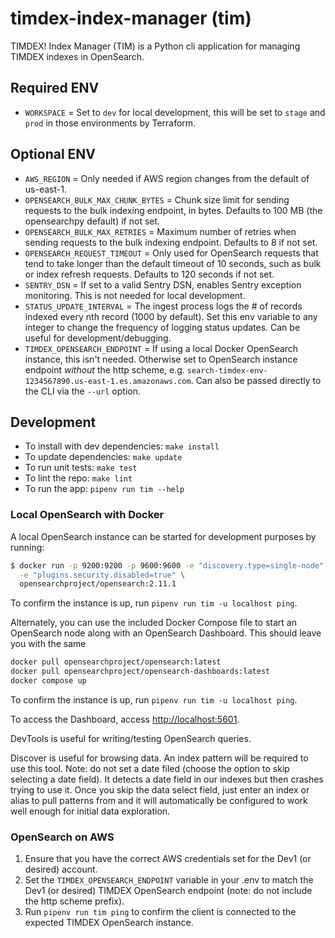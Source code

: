 # timdex-index-manager (tim)

TIMDEX! Index Manager (TIM) is a Python cli application for managing TIMDEX indexes in OpenSearch.

## Required ENV

- `WORKSPACE` = Set to `dev` for local development, this will be set to `stage` and `prod` in those environments by Terraform.

## Optional ENV

- `AWS_REGION` = Only needed if AWS region changes from the default of us-east-1.
- `OPENSEARCH_BULK_MAX_CHUNK_BYTES` = Chunk size limit for sending requests to the bulk indexing endpoint, in bytes. Defaults to 100 MB (the opensearchpy default) if not set.
- `OPENSEARCH_BULK_MAX_RETRIES` = Maximum number of retries when sending requests to the bulk indexing endpoint. Defaults to 8 if not set.
- `OPENSEARCH_REQUEST_TIMEOUT` = Only used for OpenSearch requests that tend to take longer than the default timeout of 10 seconds, such as bulk or index refresh requests. Defaults to 120 seconds if not set.
- `SENTRY_DSN` = If set to a valid Sentry DSN, enables Sentry exception monitoring. This is not needed for local development.
- `STATUS_UPDATE_INTERVAL` = The ingest process logs the # of records indexed every nth record (1000 by default). Set this env variable to any integer to change the frequency of logging status updates. Can be useful for development/debugging.
- `TIMDEX_OPENSEARCH_ENDPOINT` = If using a local Docker OpenSearch instance, this isn't needed. Otherwise set to OpenSearch instance endpoint _without_ the http scheme, e.g. `search-timdex-env-1234567890.us-east-1.es.amazonaws.com`. Can also be passed directly to the CLI via the `--url` option.

## Development

- To install with dev dependencies: `make install`
- To update dependencies: `make update`
- To run unit tests: `make test`
- To lint the repo: `make lint`
- To run the app: `pipenv run tim --help`

### Local OpenSearch with Docker

A local OpenSearch instance can be started for development purposes by running:

``` bash
$ docker run -p 9200:9200 -p 9600:9600 -e "discovery.type=single-node" \
  -e "plugins.security.disabled=true" \
  opensearchproject/opensearch:2.11.1
```

To confirm the instance is up, run `pipenv run tim -u localhost ping`.

Alternately, you can use the included Docker Compose file to start an OpenSearch node along with an OpenSearch Dashboard. This should leave you with the same

```bash
docker pull opensearchproject/opensearch:latest
docker pull opensearchproject/opensearch-dashboards:latest
docker compose up
```

To confirm the instance is up, run `pipenv run tim -u localhost ping`.

To access the Dashboard, access <http://localhost:5601>.

DevTools is useful for writing/testing OpenSearch queries.

Discover is useful for browsing data. An index pattern will be required to use this tool. Note: do not set a date filed (choose the option to skip selecting a date field). It detects a date field in our indexes but then crashes trying to use it. Once you skip the data select field, just enter an index or alias to pull patterns from and it will automatically be configured to work well enough for initial data exploration.

### OpenSearch on AWS

1. Ensure that you have the correct AWS credentials set for the Dev1 (or desired) account.
2. Set the `TIMDEX_OPENSEARCH_ENDPOINT` variable in your .env to match the Dev1 (or desired) TIMDEX OpenSearch endpoint (note: do not include the http scheme prefix).
3. Run `pipenv run tim ping` to confirm the client is connected to the expected TIMDEX OpenSearch instance.
